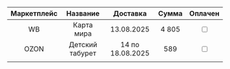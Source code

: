 
| Маркетплейс |    Название     |     Доставка     | Сумма |         Оплачен         |
| :---------: | :-------------: | :--------------: | :---: | :---------------------: |
|     WB      |   Карта мира    |    13.08.2025    | 4 805 | <input type="checkbox"> |
|    OZON     | Детский табурет | 14 по 18.08.2025 |  589  | <input type="checkbox"> |
|             |                 |                  |       |                         |
